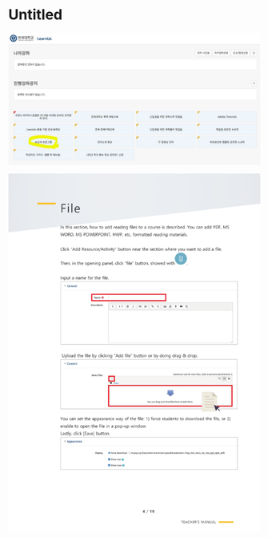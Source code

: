 # Untitled

![](.gitbook/assets/clipboardimage_21_0323_134145_648.jpg)

![](.gitbook/assets/3.learning_resources_re-4.jpg)

